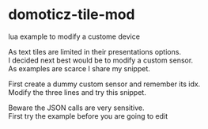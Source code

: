 # domoticz-tile-mod
 lua example to modify a custome device
 
As text tiles are limited in their presentations options.  
I decided next best would be to modify a custom sensor.  
As examples are scarce I share my snippet.  

First create a dummy custom sensor and remember its idx.  
Modify the three lines and try this snippet.  

Beware the JSON calls are very sensitive.  
First try the example before you are going to edit
